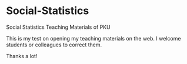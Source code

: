 # Social-Statistics
Social Statistics Teaching Materials of PKU

This is my test on opening my teaching materials on the web. I welcome students or colleagues to correct them.

Thanks a lot!
